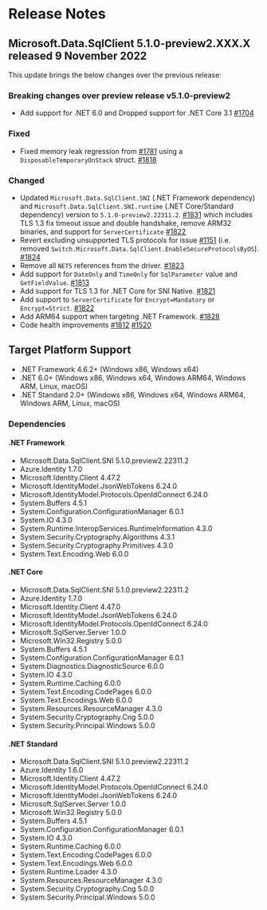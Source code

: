 # Release Notes

## Microsoft.Data.SqlClient 5.1.0-preview2.XXX.X released 9 November 2022

This update brings the below changes over the previous release:

### Breaking changes over preview release v5.1.0-preview2

- Add support for .NET 6.0 and Dropped support for .NET Core 3.1 [#1704](https://github.com/dotnet/SqlClient/pull/1704)

### Fixed

- Fixed memory leak regression from [#1781](https://github.com/dotnet/SqlClient/pull/1781) using a `DisposableTemporaryOnStack` struct. [#1818](https://github.com/dotnet/SqlClient/pull/1818)

### Changed

- Updated `Microsoft.Data.SqlClient.SNI` (.NET Framework dependency) and `Microsoft.Data.SqlClient.SNI.runtime` (.NET Core/Standard dependency) version to `5.1.0-preview2.22311.2`. [#1831](https://github.com/dotnet/SqlClient/pull/1831) which includes TLS 1.3 fix timeout issue and double handshake, remove ARM32 binaries, and support for `ServerCertificate` [#1822](https://github.com/dotnet/SqlClient/issues/1822)
- Revert excluding unsupported TLS protocols for issue [#1151](https://github.com/dotnet/SqlClient/issues/1151) (i.e. removed `Switch.Microsoft.Data.SqlClient.EnableSecureProtocolsByOS`). [#1824](https://github.com/dotnet/SqlClient/issues/1824)
- Remove all `NET5` references from the driver. [#1823](https://github.com/dotnet/SqlClient/pull/1823)
- Add support for `DateOnly` and `TimeOnly` for `SqlParameter` value and `GetFieldValue`. [#1813](https://github.com/dotnet/SqlClient/pull/1813)
- Add support for TLS 1.3 for .NET Core for SNI Native. [#1821](https://github.com/dotnet/SqlClient/pull/1821)
- Add support to `ServerCertificate` for `Encrypt=Mandatory` or `Encrypt=Strict`. [#1822](https://github.com/dotnet/SqlClient/pull/1822)
- Add ARM64 support when targeting .NET Framework. [#1828](https://github.com/dotnet/SqlClient/pull/1828)
- Code health improvements [#1812](https://github.com/dotnet/SqlClient/pull/1812) [#1520](https://github.com/dotnet/SqlClient/pull/1520) 

## Target Platform Support

- .NET Framework 4.6.2+ (Windows x86, Windows x64)
- .NET 6.0+ (Windows x86, Windows x64, Windows ARM64, Windows ARM, Linux, macOS)
- .NET Standard 2.0+ (Windows x86, Windows x64, Windows ARM64, Windows ARM, Linux, macOS)

### Dependencies

#### .NET Framework

- Microsoft.Data.SqlClient.SNI 5.1.0.preview2.22311.2
- Azure.Identity 1.7.0
- Microsoft.Identity.Client 4.47.2
- Microsoft.IdentityModel.JsonWebTokens 6.24.0
- Microsoft.IdentityModel.Protocols.OpenIdConnect 6.24.0
- System.Buffers 4.5.1
- System.Configuration.ConfigurationManager 6.0.1
- System.IO 4.3.0
- System.Runtime.InteropServices.RuntimeInformation 4.3.0
- System.Security.Cryptography.Algorithms 4.3.1
- System.Security.Cryptography.Primitives 4.3.0
- System.Text.Encoding.Web 6.0.0

#### .NET Core

- Microsoft.Data.SqlClient.SNI 5.1.0.preview2.22311.2
- Azure.Identity 1.7.0
- Microsoft.Identity.Client 4.47.0
- Microsoft.IdentityModel.JsonWebTokens 6.24.0
- Microsoft.IdentityModel.Protocols.OpenIdConnect 6.24.0
- Microsoft.SqlServer.Server 1.0.0
- Microsoft.Win32.Registry 5.0.0
- System.Buffers 4.5.1
- System.Configuration.ConfigurationManager 6.0.1
- System.Diagnostics.DiagnosticSource 6.0.0
- System.IO 4.3.0
- System.Runtime.Caching 6.0.0
- System.Text.Encoding.CodePages 6.0.0
- System.Text.Encodings.Web 6.0.0
- System.Resources.ResourceManager 4.3.0
- System.Security.Cryptography.Cng 5.0.0
- System.Security.Principal.Windows 5.0.0

#### .NET Standard

- Microsoft.Data.SqlClient.SNI 5.1.0.preview2.22311.2
- Azure.Identity 1.6.0
- Microsoft.Identity.Client 4.47.2
- Microsoft.IdentityModel.Protocols.OpenIdConnect 6.24.0
- Microsoft.IdentityModel.JsonWebTokens 6.24.0
- Microsoft.SqlServer.Server 1.0.0
- Microsoft.Win32.Registry 5.0.0
- System.Buffers 4.5.1
- System.Configuration.ConfigurationManager 6.0.1
- System.IO 4.3.0
- System.Runtime.Caching 6.0.0
- System.Text.Encoding.CodePages 6.0.0
- System.Text.Encodings.Web 6.0.0
- System.Runtime.Loader 4.3.0
- System.Resources.ResourceManager 4.3.0
- System.Security.Cryptography.Cng 5.0.0
- System.Security.Principal.Windows 5.0.0
